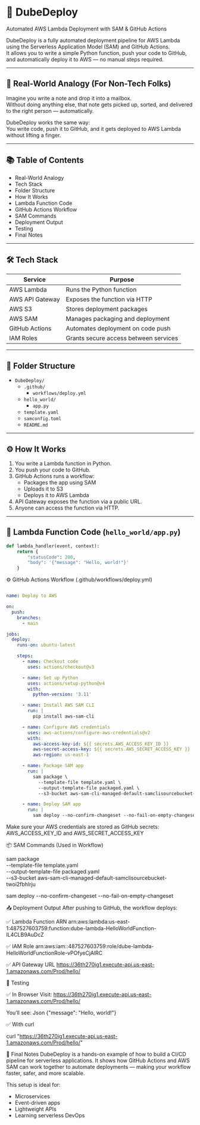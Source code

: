 # 🚀 DubeDeploy

Automated AWS Lambda Deployment with SAM & GitHub Actions

DubeDeploy is a fully automated deployment pipeline for AWS Lambda using the Serverless Application Model (SAM) and GitHub Actions.  
It allows you to write a simple Python function, push your code to GitHub, and automatically deploy it to AWS — no manual steps required.

---

## 🧠 Real-World Analogy (For Non-Tech Folks)

Imagine you write a note and drop it into a mailbox.  
Without doing anything else, that note gets picked up, sorted, and delivered to the right person — automatically.

DubeDeploy works the same way:  
You write code, push it to GitHub, and it gets deployed to AWS Lambda without lifting a finger.

---

## 📚 Table of Contents

- Real-World Analogy
- Tech Stack
- Folder Structure
- How It Works
- Lambda Function Code
- GitHub Actions Workflow
- SAM Commands
- Deployment Output
- Testing
- Final Notes

---

## 🛠️ Tech Stack

| Service           | Purpose                                  |
|-------------------|------------------------------------------|
| AWS Lambda        | Runs the Python function                 |
| AWS API Gateway   | Exposes the function via HTTP            |
| AWS S3            | Stores deployment packages               |
| AWS SAM           | Manages packaging and deployment         |
| GitHub Actions    | Automates deployment on code push        |
| IAM Roles         | Grants secure access between services    |

---

## 📁 Folder Structure

- `DubeDeploy/`
  - `.github/`
    - `workflows/deploy.yml`
  - `hello_world/`
    - `app.py`
  - `template.yaml`
  - `samconfig.toml`
  - `README.md`


---

## ⚙️ How It Works

1. You write a Lambda function in Python.
2. You push your code to GitHub.
3. GitHub Actions runs a workflow:
   - Packages the app using SAM
   - Uploads it to S3
   - Deploys it to AWS Lambda
4. API Gateway exposes the function via a public URL.
5. Anyone can access the function via HTTP.

---

## 🧾 Lambda Function Code (`hello_world/app.py`)

```python
def lambda_handler(event, context):
    return {
        "statusCode": 200,
        "body": '{"message": "Hello, world!"}'
    }

```


⚙️ GitHub Actions Workflow (.github/workflows/deploy.yml)

``` Yaml

name: Deploy to AWS

on:
  push:
    branches:
      - main

jobs:
  deploy:
    runs-on: ubuntu-latest

    steps:
      - name: Checkout code
        uses: actions/checkout@v3

      - name: Set up Python
        uses: actions/setup-python@v4
        with:
          python-version: '3.11'

      - name: Install AWS SAM CLI
        run: |
          pip install aws-sam-cli

      - name: Configure AWS credentials
        uses: aws-actions/configure-aws-credentials@v2
        with:
          aws-access-key-id: ${{ secrets.AWS_ACCESS_KEY_ID }}
          aws-secret-access-key: ${{ secrets.AWS_SECRET_ACCESS_KEY }}
          aws-region: us-east-1

      - name: Package SAM app
        run: |
          sam package \
            --template-file template.yaml \
            --output-template-file packaged.yaml \
            --s3-bucket aws-sam-cli-managed-default-samclisourcebucket-twoi2fbhlrju

      - name: Deploy SAM app
        run: |
          sam deploy --no-confirm-changeset --no-fail-on-empty-changeset

```

Make sure your AWS credentials are stored as GitHub secrets: AWS_ACCESS_KEY_ID and AWS_SECRET_ACCESS_KEY

📦 SAM Commands (Used in Workflow)

sam package \
  --template-file template.yaml \
  --output-template-file packaged.yaml \
  --s3-bucket aws-sam-cli-managed-default-samclisourcebucket-twoi2fbhlrju

sam deploy --no-confirm-changeset --no-fail-on-empty-changeset

📤 Deployment Output
After pushing to GitHub, the workflow deploys:

✅ Lambda Function ARN arn:aws:lambda:us-east-1:487527603759:function:dube-lambda-HelloWorldFunction-lL4CLB9AuDcZ

✅ IAM Role arn:aws:iam::487527603759:role/dube-lambda-HelloWorldFunctionRole-vPOfyeCjAlRC

✅ API Gateway URL https://36th270ig1.execute-api.us-east-1.amazonaws.com/Prod/hello/

🧪 Testing

✅ In Browser
Visit: https://36th270ig1.execute-api.us-east-1.amazonaws.com/Prod/hello/

You’ll see:
Json
{"message": "Hello, world!"}


✅ With curl

curl "https://36th270ig1.execute-api.us-east-1.amazonaws.com/Prod/hello/"

📄 Final Notes
DubeDeploy is a hands-on example of how to build a CI/CD pipeline for serverless applications. It shows how GitHub Actions and AWS SAM can work together to automate deployments — making your workflow faster, safer, and more scalable.

This setup is ideal for:

- Microservices
- Event-driven apps
- Lightweight APIs
- Learning serverless DevOps

